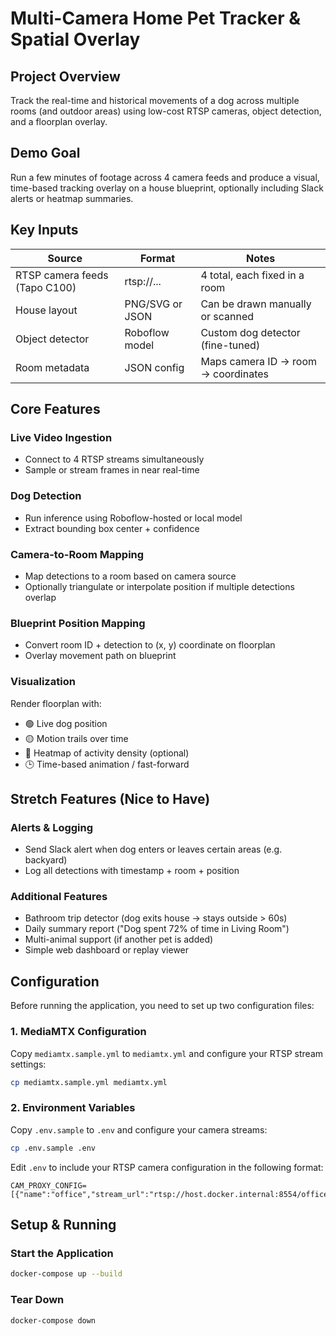 # Multi-Camera Home Pet Tracker & Spatial Overlay

## Project Overview
Track the real-time and historical movements of a dog across multiple rooms (and outdoor areas) using low-cost RTSP cameras, object detection, and a floorplan overlay.

## Demo Goal
Run a few minutes of footage across 4 camera feeds and produce a visual, time-based tracking overlay on a house blueprint, optionally including Slack alerts or heatmap summaries.

## Key Inputs

| Source | Format | Notes |
|--------|--------|-------|
| RTSP camera feeds (Tapo C100) | rtsp://... | 4 total, each fixed in a room |
| House layout | PNG/SVG or JSON | Can be drawn manually or scanned |
| Object detector | Roboflow model | Custom dog detector (fine-tuned) |
| Room metadata | JSON config | Maps camera ID → room → coordinates |

## Core Features

### Live Video Ingestion
- Connect to 4 RTSP streams simultaneously
- Sample or stream frames in near real-time

### Dog Detection
- Run inference using Roboflow-hosted or local model
- Extract bounding box center + confidence

### Camera-to-Room Mapping
- Map detections to a room based on camera source
- Optionally triangulate or interpolate position if multiple detections overlap

### Blueprint Position Mapping
- Convert room ID + detection to (x, y) coordinate on floorplan
- Overlay movement path on blueprint

### Visualization
Render floorplan with:
- 🟢 Live dog position
- 🟡 Motion trails over time
- 🔴 Heatmap of activity density (optional)
- 🕒 Time-based animation / fast-forward

## Stretch Features (Nice to Have)

### Alerts & Logging
- Send Slack alert when dog enters or leaves certain areas (e.g. backyard)
- Log all detections with timestamp + room + position

### Additional Features
- Bathroom trip detector (dog exits house → stays outside > 60s)
- Daily summary report ("Dog spent 72% of time in Living Room")
- Multi-animal support (if another pet is added)
- Simple web dashboard or replay viewer

## Configuration

Before running the application, you need to set up two configuration files:

### 1. MediaMTX Configuration
Copy `mediamtx.sample.yml` to `mediamtx.yml` and configure your RTSP stream settings:
```bash
cp mediamtx.sample.yml mediamtx.yml
```

### 2. Environment Variables
Copy `.env.sample` to `.env` and configure your camera streams:
```bash
cp .env.sample .env
```
Edit `.env` to include your RTSP camera configuration in the following format:
```
CAM_PROXY_CONFIG=[{"name":"office","stream_url":"rtsp://host.docker.internal:8554/office"},...]
```

## Setup & Running

### Start the Application
```bash
docker-compose up --build
```

### Tear Down
```bash
docker-compose down
```